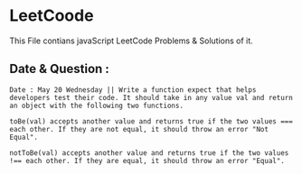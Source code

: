 # LeetCoode
This File contians javaScript LeetCode Problems & Solutions of it. 

## Date & Question :
    Date : May 20 Wednesday || Write a function expect that helps developers test their code. It should take in any value val and return an object with the following two functions.

    toBe(val) accepts another value and returns true if the two values === each other. If they are not equal, it should throw an error "Not Equal".

    notToBe(val) accepts another value and returns true if the two values !== each other. If they are equal, it should throw an error "Equal".